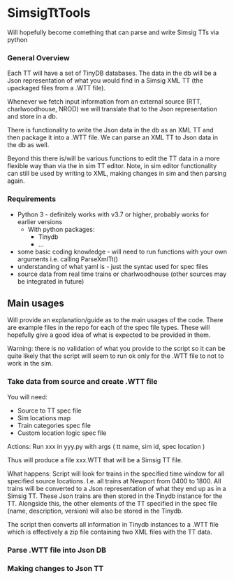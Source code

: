 # SimsigTtTools
Will hopefully become comething that can parse and write Simsig TTs via python

### General Overview
Each TT will have a set of TinyDB databases. 
The data in the db will be a Json representation of what you would find in a Simsig XML TT (the upackaged files from a .WTT file).

Whenever we fetch input information from an external source (RTT, charlwoodhouse, NROD) we will translate that to the Json representation and store in a db.

There is functionality to write the Json data in the db as an XML TT and then package it into a .WTT file.
We can parse an XML TT to Json data in the db as well.

Beyond this there is/will be various functions to edit the TT data in a more flexible way than via the in sim TT editor. 
Note, in sim editor functionality can still be used by writing to XML, making changes in sim and then parsing again. 

### Requirements 
- Python 3 - definitely works with v3.7 or higher, probably works for earlier versions
    - With python packages:
        - Tinydb
        - ...
- some basic coding knowledge - will need to run functions with your own arguments i.e. calling ParseXmlTt(<specified args>)
- understanding of what yaml is - just the syntac used for spec files
- source data from real time trains or charlwoodhouse (other sources may be integrated in future)

## Main usages
Will provide an explanation/guide as to the main usages of the code.
There are example files in the repo for each of the spec file types. These will hopefully give a good idea of what is expected to be provided in them.

Warning: there is no validation of what you provide to the script so it can be quite likely that the script will seem to run ok only for the .WTT file to not to work in the sim.

### Take data from source and create .WTT file
You will need:
- Source to TT spec file
- Sim locations map
- Train categories spec file
- Custom location logic spec file

Actions:
Run xxx in yyy.py with args ( tt name, sim id, spec location )

Thus will produce a file xxx.WTT that will be a Simsig TT file.

What happens:
Script will look for trains in the specified time window for all specified source locations. I.e. all trains at Newport from 0400 to 1800.
All trains will be converted to a Json representation of what they end up as in a Simsig TT. These Json trains are then stored in the Tinydb instance for the TT.
Alongside this, the other elements of the TT specified in the spec file (name, description, version) will also be stored in the Tinydb.

The script then converts all information in Tinydb instances to a .WTT file which is effectively a zip file containing two XML files with the TT data.

### Parse .WTT file into Json DB

### Making changes to Json TT
